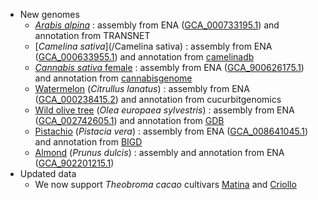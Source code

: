 
- New genomes
    - [_Arabis alpina_](/Arabis_alpina) : assembly from ENA ([GCA_000733195.1](http://www.ebi.ac.uk/ena/data/view/GCA_000733195.1)) and annotation from TRANSNET
	- [_Camelina sativa_](/Camelina sativa) : assembly from ENA ([GCA_000633955.1](http://www.ebi.ac.uk/ena/data/view/GCA_000633955.1)) and annotation from [camelinadb](http://camelinadb.ca/downloads.html)
	- [_Cannabis sativa_ female](/Cannabis_sativa_female) : assembly from ENA ([GCA_900626175.1](http://www.ebi.ac.uk/ena/data/view/GCA_900626175.1)) and annotation from [cannabisgenome](http://cannabisgenome.org)
	- [Watermelon](/Citrullus_lanatus) (_Citrullus lanatus_) : assembly from ENA ([GCA_000238415.2](http://www.ebi.ac.uk/ena/data/view/GCA_000238415.2)) and annotation from cucurbitgenomics
	- [Wild olive tree](/Olea_europaea_sylvestris) (_Olea europaea sylvestris_) : assembly from ENA ([GCA_002742605.1](https://www.ebi.ac.uk/ena/browser/view/GCA_002742605.1)) and annotation from [GDB](http://bioinformatics.psb.ugent.be)
	- [Pistachio](/Pistacia_vera) (_Pistacia vera_) : assembly from ENA ([GCA_008641045.1](https://www.ebi.ac.uk/ena/data/view/GCA_008641045.1)) and annotation from [BIGD](https://bigd.big.ac.cn)
	- [Almond](/Prunus_dulcis) (_Prunus dulcis_) : assembly and annotation from ENA ([GCA_902201215.1](https://www.ebi.ac.uk/ena/browser/view/GCA_902201215.1))
- Updated data
	- We now support _Theobroma cacao_ cultivars [Matina](/Theobroma_cacao_matina) and [Criollo](/Theobroma_cacao_criollo)

